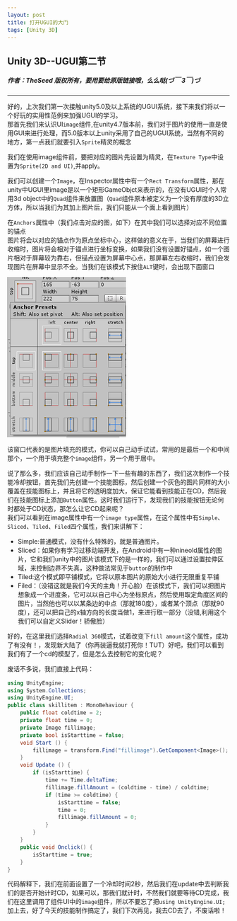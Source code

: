 ```yaml
---
layout: post
title: 打开UGUI的大门
tags: [Unity 3D]
---
```

## Unity 3D--UGUI第二节

##### 作者：TheSeed *版权所有，要用要给原版链接哦，么么哒(づ￣ 3￣)づ*
---
好的，上次我们第一次接触unity5.0及以上系统的UGUI系统，接下来我们将以一个好玩的实用性范例来加强UGUI的学习。</br>
那首先我们来认识UI`image`组件,在unity4.7版本前，我们对于图片的使用一直是使用GUI来进行处理，而5.0版本以上unity采用了自己的UGUI系统，当然有不同的地方，第一点我们就要引入`Sprite`精灵的概念

我们在使用image组件前，要把对应的图片先设置为精灵，在`Texture Type`中设置为`Sprite(2D and UI)`,并apply。

我们可以创建一个`Image`，在Inspector属性中有一个`Rect Transform`属性，那在unity中UGUI里image是以一个矩形GameObjct来表示的，在没有UGUI时个人常用3d object中的`Quad`组件来放置图（`Quad`组件原本被定义为一个没有厚度的3D立方体，所以当我们为其加上图片后，我们只能从一个面上看到图片）

在`Anchors`属性中（我们点击对应的图，如下）在其中我们可以选择对应不同位置的锚点</br>
图片将会以对应的锚点作为原点坐标中心，这样做的意义在于，当我们的屏幕进行收缩时，图片将会相对于锚点进行坐标变换，如果我们没有设置好锚点，如一个图片相对于屏幕较为靠右，但锚点设置为屏幕中心点，那屏幕左右收缩时，我们会发现图片在屏幕中显示不全。当我们在该模式下按住`ALT`键时，会出现下面窗口

![anchors](https://raw.githubusercontent.com/Chunxiaojiu/-unity-/master/pic/anchors.png)

该窗口代表的是图片填充的模式，你可以自己动手试试，常用的是最后一个和中间那个，一个用于填充整个`image`组件，另一个用于居中。

说了那么多，我们应该自己动手制作一下一些有趣的东西了，我们这次制作一个技能冷却按钮，首先我们先创建一个技能图标，然后创建一个灰色的图片同样的大小覆盖在技能图标上，并且将它的透明度加大，保证它能看到技能正在CD，然后我们在技能图标上添加`Button`属性。这时我们运行下，发现我们的技能按钮无论何时都处于CD状态，那怎么让它CD起来呢？</br>
我们可以看到在image属性中有一个`image type`属性，在这个属性中有`Simple`、`Sliced`、`Tiled`、`Filed`四个属性，我们来讲解下：

- Simple:普通模式，没有什么特殊的，就是普通图片。
- Sliced：如果你有学习过移动端开发，在Android中有一种nineold属性的图片，它和我们unity中的图片该模式下的是一样的，我们可以通过设置拉伸区域，来控制边界不失真，这种做法常见于`button`的制作中
- Tiled:这个模式即平铺模式，它将以原本图片的原始大小进行无限重复平铺
- Filed：（没错这就是我们今天的主角！开心脸）在该模式下，我们可以把图片想象成一个进度条，它可以以自己中心为坐标原点，然后使用取定角度区间的图片，当然他也可以以某条边的中点（那就180度），或者某个顶点（那就90度），还可以把自己的x轴方向的长度当做1，来进行取一部分（没错,利用这个我们可以自定义Slider！骄傲脸）

好的，在这里我们选择`Radial 360`模式，试着改变下`fill amount`这个属性，成功了有没有！，发现新大陆了（你再装逼我就打死你！TUT）好吧，我们可以看到我们有了一个cd的模型了，但是怎么去控制它的变化呢？

废话不多说，我们直接上代码：

```c#
using UnityEngine;
using System.Collections;
using UnityEngine.UI;
public class skillitem : MonoBehaviour {
    public float coldtime = 2;
    private float time = 0;
    private Image fillimage;
    private bool isStarttime = false;
	void Start () {
        fillimage = transform.Find("fillimage").GetComponent<Image>();
	}
	void Update () {
        if (isStarttime) {
            time += Time.deltaTime;
            fillimage.fillAmount = (coldtime - time) / coldtime;
            if (time >= coldtime) {
                isStarttime = false;
                time = 0;
                fillimage.fillAmount = 0;
            }
        }
	}
    public void Onclick() {
        isStarttime = true;
    }
}
```

代码解释下，我们在前面设置了一个冷却时间2秒，然后我们在update中去判断我们的是否开始计时CD，如果可以，那我们就计时，不然我们就要等待CD完成，我们在这里调用了组件UI中的`image`组件，所以不要忘了把`using UnityEngine.UI;`加上去，好了今天的技能制作搞定了，我们下次再见，我去CD去了，不废话啦！
